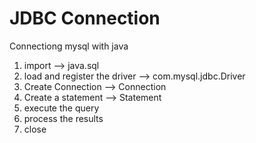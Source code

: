 # JDBC Connection 
Connectiong mysql with java
1. import --> java.sql
2. load and register the driver --> com.mysql.jdbc.Driver
3. Create Connection --> Connection
4. Create a statement --> Statement
5. execute the query
6. process the results
7. close
